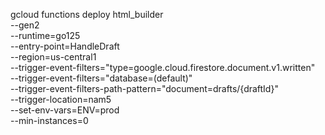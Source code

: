 gcloud functions deploy html_builder \
 --gen2 \
 --runtime=go125 \
 --entry-point=HandleDraft \
 --region=us-central1 \
--trigger-event-filters="type=google.cloud.firestore.document.v1.written" \
 --trigger-event-filters="database=(default)" \
 --trigger-event-filters-path-pattern="document=drafts/{draftId}" \
 --trigger-location=nam5 \
--set-env-vars=ENV=prod \
 --min-instances=0
